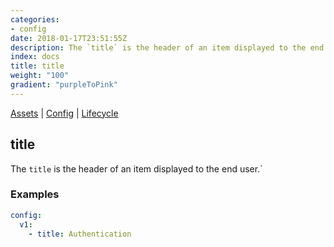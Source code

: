 ```yaml
---
categories:
- config
date: 2018-01-17T23:51:55Z
description: The `title` is the header of an item displayed to the end user.`
index: docs
title: title
weight: "100"
gradient: "purpleToPink"
---
```


[Assets](/reference/assets/overview) | [Config](/reference/config/overview) | [Lifecycle](/reference/lifecycle/overview)

## title

The `title` is the header of an item displayed to the end user.`




### Examples

```yaml
config:
  v1:
    - title: Authentication
```
